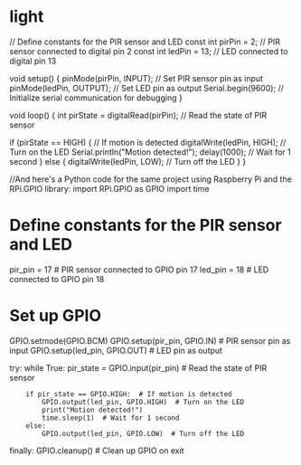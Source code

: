 # light
// Define constants for the PIR sensor and LED
const int pirPin = 2;   // PIR sensor connected to digital pin 2
const int ledPin = 13;  // LED connected to digital pin 13

void setup() {
  pinMode(pirPin, INPUT);  // Set PIR sensor pin as input
  pinMode(ledPin, OUTPUT); // Set LED pin as output
  Serial.begin(9600);      // Initialize serial communication for debugging
}

void loop() {
  int pirState = digitalRead(pirPin); // Read the state of PIR sensor
  
  if (pirState == HIGH) {  // If motion is detected
    digitalWrite(ledPin, HIGH);  // Turn on the LED
    Serial.println("Motion detected!");
    delay(1000);  // Wait for 1 second
  } else {
    digitalWrite(ledPin, LOW);   // Turn off the LED
  }
}

//And here's a Python code for the same project using Raspberry Pi and the RPi.GPIO library:
import RPi.GPIO as GPIO
import time

# Define constants for the PIR sensor and LED
pir_pin = 17  # PIR sensor connected to GPIO pin 17
led_pin = 18  # LED connected to GPIO pin 18

# Set up GPIO
GPIO.setmode(GPIO.BCM)
GPIO.setup(pir_pin, GPIO.IN)   # PIR sensor pin as input
GPIO.setup(led_pin, GPIO.OUT)  # LED pin as output

try:
    while True:
        pir_state = GPIO.input(pir_pin)  # Read the state of PIR sensor

        if pir_state == GPIO.HIGH:  # If motion is detected
            GPIO.output(led_pin, GPIO.HIGH)  # Turn on the LED
            print("Motion detected!")
            time.sleep(1)  # Wait for 1 second
        else:
            GPIO.output(led_pin, GPIO.LOW)  # Turn off the LED
finally:
    GPIO.cleanup()  # Clean up GPIO on exit

